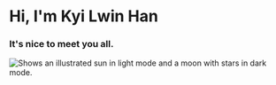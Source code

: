 # Hi, I'm Kyi Lwin Han

### It's nice to meet you all. 

<picture>
  <source media="(prefers-color-scheme: dark)" srcset="https://as2.ftcdn.net/v2/jpg/02/66/72/41/1000_F_266724172_Iy8gdKgMa7XmrhYYxLCxyhx6J7070Pr8.jpg">
  <source media="(prefers-color-scheme: light)" srcset="https://as2.ftcdn.net/v2/jpg/02/66/72/41/1000_F_266724172_Iy8gdKgMa7XmrhYYxLCxyhx6J7070Pr8.jpg">
  <img alt="Shows an illustrated sun in light mode and a moon with stars in dark mode." src="https://as2.ftcdn.net/v2/jpg/02/66/72/41/1000_F_266724172_Iy8gdKgMa7XmrhYYxLCxyhx6J7070Pr8.jpg">
</picture>
